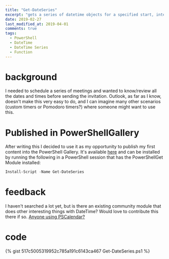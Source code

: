 ```yaml
---
title: "Get-DateSeries"
excerpt: "gets a series of datetime objects for a specified start, interval, interval units, and instance limit."
date: 2019-02-27
last_modified_at: 2019-04-01
comments: true
tags:
  - PowerShell
  - DateTime
  - DateTime Series
  - Function
---
```


# background

I needed to schedule a series of meetings and wanted to know/review all the dates and times before sending the invitation.  Outlook, as far as I know, doesn't make this very easy to do, and I can imagine many other scenarios (custom timers or Pomodoro timers?) where someone might want to use this.

# Published in PowerShellGallery

After writing this I decided to use it as my opportunity to publish my first content into the PowerShell Gallery.  It's available [here](https://www.powershellgallery.com/packages/Get-DateSeries/) and can be installed by running the following in a PowerShell session that has the PowerShellGet Module installed:

```Powershell
Install-Script -Name Get-DateSeries
```

# feedback

I haven't searched a lot yet, but is there an existing community module that does other interesting things with DateTime?  Would love to contribute this there if so.  [Anyone using PSCalendar?](https://github.com/jdhitsolutions/PSCalendar)

# code

{% gist 517c5005319952c785a191c6143ca467 Get-DateSeries.ps1 %}
